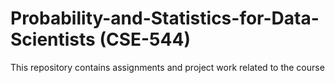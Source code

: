 # Probability-and-Statistics-for-Data-Scientists (CSE-544)

This repository contains assignments and project work related to the course